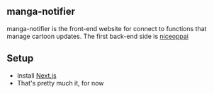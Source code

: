 ## manga-notifier

manga-notifier is the front-end website for connect to functions that manage cartoon updates.
The first back-end side is [niceoppai](https://github.com/PeaceS/niceoppai_notifier)

## Setup

- Install [Next.js](https://nextjs.org/docs)
- That's pretty much it, for now
